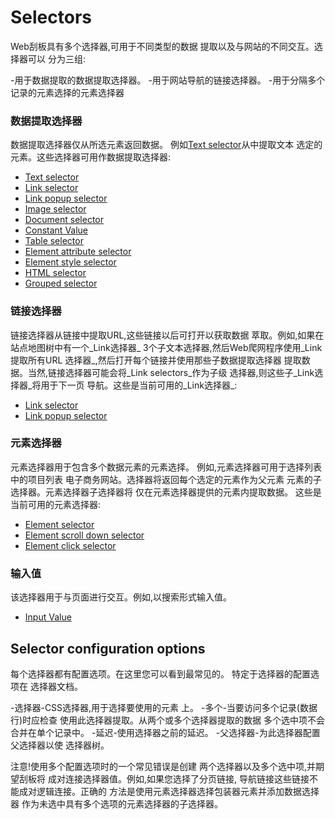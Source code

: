 # Selectors

Web刮板具有多个选择器,可用于不同类型的数据
提取以及与网站的不同交互。选择器可以
分为三组:

-用于数据提取的数据提取选择器。
-用于网站导航的链接选择器。
-用于分隔多个记录的元素选择的元素选择器

### 数据提取选择器

数据提取选择器仅从所选元素返回数据。
例如[Text selector][text-selector]从中提取文本
选定的元素。这些选择器可用作数据提取选择器:

- [Text selector][text-selector]
- [Link selector][link-selector]
- [Link popup selector][link-popup-selector]
- [Image selector][image-selector]
- [Document selector][document-selector]
- [Constant Value][constant-value]
- [Table selector][table-selector]
- [Element attribute selector][element-attribute-selector]
- [Element style selector][element-style-selector]
- [HTML selector][html-selector]
- [Grouped selector][grouped-selector]

### 链接选择器

链接选择器从链接中提取URL,这些链接以后可打开以获取数据
萃取。例如,如果在站点地图树中有一个_Link选择器_
3个子文本选择器,然后Web爬网程序使用_Link提取所有URL
选择器_,然后打开每个链接并使用那些子数据提取选择器
提取数据。当然,链接选择器可能会将_Link selectors_作为子级
选择器,则这些子_Link选择器_将用于下一页
导航。这些是当前可用的_Link选择器_:

- [Link selector][link-selector]
- [Link popup selector][link-popup-selector]

### 元素选择器

元素选择器用于包含多个数据元素的元素选择。
例如,元素选择器可用于选择列表中的项目列表
电子商务网站。选择器将返回每个选定的元素作为父元素
元素的子选择器。元素选择器子选择器将
仅在元素选择器提供的元素内提取数据。
这些是当前可用的元素选择器:

- [Element selector][element-selector]
- [Element scroll down selector][element-scroll-selector]
- [Element click selector][element-click-selector]

### 输入值

该选择器用于与页面进行交互。例如,以搜索形式输入值。

- [Input Value][input-value]

## Selector configuration options

每个选择器都有配置选项。在这里您可以看到最常见的。
特定于选择器的配置选项在
选择器文档。

-选择器-CSS选择器,用于选择要使用的元素
    上。
-多个-当要访问多个记录(数据行)时应检查
    使用此选择器提取。从两个或多个选择器提取的数据
    多个选中项不会合并在单个记录中。
-延迟-使用选择器之前的延迟。
-父选择器-为此选择器配置父选择器以使
    选择器树。

注意!使用多个配置选项时的一个常见错误是创建
两个选择器以及多个选中项,并期望刮板将
成对连接选择器值。例如,如果您选择了分页链接,
导航链接这些链接不能成对逻辑连接。正确的
方法是使用元素选择器选择包装器元素并添加数据选择器
作为未选中具有多个选项的元素选择器的子选择器。

[text-selector]: Selectors/Text%20selector.md
[link-selector]: Selectors/Link%20selector.md
[link-popup-selector]: Selectors/Link%20popup%20selector.md
[image-selector]: Selectors/Image%20selector.md
[element-attribute-selector]: Selectors/Element%20attribute%20selector.md
[element-style-selector]: Selectors/Element%20style%20selector.md
[table-selector]: Selectors/Table%20selector.md
[grouped-selector]: Selectors/Grouped%20selector.md
[html-selector]: Selectors/HTML%20selector.md
[element-selector]: Selectors/Element%20selector.md
[element-click-selector]: Selectors/Element%20click%20selector.md
[element-scroll-selector]: Selectors/Element%20scroll%20down%20selector.md
[document-selector]: Selectors/Document%20selector%20.md
[constant-value]: Selectors/Constant%20value.md
[input-value]: Selectors/Input%20value.md